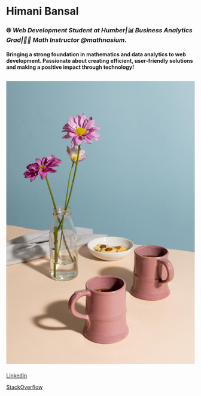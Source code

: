 ![]()

# Himani Bansal

### 🌐 _Web Development Student at Humber|📊 Business Analytics Grad|🧑‍🏫 Math Instructor @mathnasium_. 

#### Bringing a strong foundation in mathematics and data analytics to web development. Passionate about creating efficient, user-friendly solutions and making a positive impact through technology!

## [![image](arrangement-delicious-healthy-food.jpg)](himanibansal1691998@gmail.com)  


[Linkedin](https://www.linkedin.com/in/himani-bansal-8bb2532a4/)

[StackOverflow](https://stackoverflow.com/users/27218588/himani-bansal)
